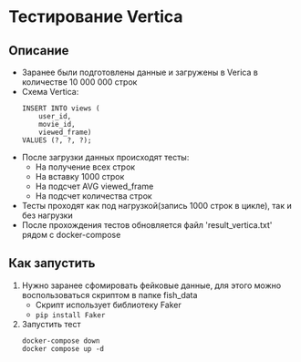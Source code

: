 # Тестирование Vertica
## Описание
- Заранее были подготовлены данные и загружены в Verica в количестве 10 000 000 строк
- Схема Vertica:
    ```
  INSERT INTO views (
        user_id,
        movie_id,
        viewed_frame) 
    VALUES (?, ?, ?);
    ```
- После загрузки данных происходят тесты:
  - На получение всех строк
  - На вставку 1000 строк
  - На подсчет AVG viewed_frame
  - На подсчет количества строк
- Тесты проходят как под нагрузкой(запись 1000 строк в цикле), так и без нагрузки
- После прохождения тестов обновляется файл 'result_vertica.txt' рядом с docker-compose

## Как запустить
1) Нужно заранее сфомировать фейковые данные, для этого можно воспользоваться скриптом в папке fish_data
   - Скрипт использует библиотеку Faker
   - ```pip install Faker```
2) Запустить тест
    ```docker
    docker-compose down
    docker compose up -d
    ```

